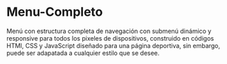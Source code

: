 # Menu-Completo
Menú con estructura completa de navegación con submenú dinámico y responsive para todos los pixeles de dispositivos,
construido en códigos HTMl, CSS y JavaScript diseñado para una página deportiva, sin embargo, puede ser adapatada a
cualquier estilo que se desee.
